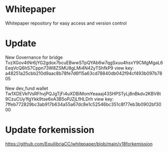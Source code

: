# Whitepaper
Whitepaper repository for easy access and version control 

# Update 
New Governance for bridge TvzXGov4tNr6jYG2gdox7bcuEBwwSTpQYAb6w7qgSxuu4hsxY9CMgMgaL6EeqVcQ6hS7Cppn73W8ZSMU8gLMi4N42yTShfkP9
view key: a48251a25cbb210d9aac8b78fe7d6f15a63cd78840db042f94cf493b097b7805

New dev_fund wallet Tw1XDEVkfVsRFhvjPQJgTjFi4uXDBiMomYeaaaj43SHPSTyLj8nBkdv2KBV8t9CzuCUy1fgYkk9tse6xA3B5oPJZjLfHLDrh
view key: 7ffeb772829bc3ab917b634a55a67dc8e1c52546bc351c8f77eb3b0902bf3000

# Update forkemission
https://github.com/EquilibriaCC/whitepaper/blob/main/v18forkemission
